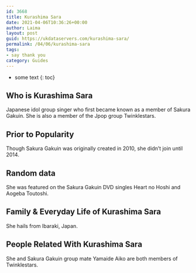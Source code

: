 ```yaml
---
id: 3668
title: Kurashima Sara
date: 2021-04-06T10:36:26+00:00
author: Laima
layout: post
guid: https://ukdataservers.com/kurashima-sara/
permalink: /04/06/kurashima-sara
tags:
- say thank you
category: Guides
---
```


* some text
{: toc}


## Who is Kurashima Sara
                  
                  
                  
Japanese idol group singer who first became known as a member of Sakura Gakuin. She is also a member of the Jpop group Twinklestars.
                  
              
            
              
            
                
                
                
## Prior to Popularity
                  
                  
                  
Though Sakura Gakuin was originally created in 2010, she didn&#8217;t join until 2014.
                  
              
            
              
            
                
                
                
## Random data
                  
                  
                  
She was featured on the Sakura Gakuin DVD singles Heart no Hoshi and Aogeba Toutoshi.
                  
              
            
              
            
                
                
                
## Family & Everyday Life of Kurashima Sara
                  
                  
                  
She hails from Ibaraki, Japan.
                  
              
            
              
            
                
                
                
## People Related With Kurashima Sara
                  
                  
                  
She and Sakura Gakuin group mate Yamaide Aiko are both members of Twinklestars.
                  
              
            
              
            
                
              
            
              
              
            
            
              
            
          
          
          